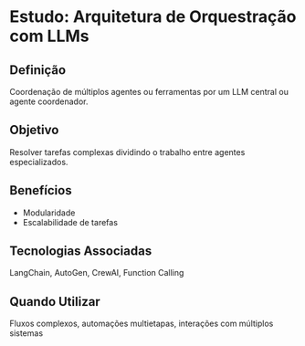 # Estudo: Arquitetura de Orquestração com LLMs

## Definição
Coordenação de múltiplos agentes ou ferramentas por um LLM central ou agente coordenador.

## Objetivo
Resolver tarefas complexas dividindo o trabalho entre agentes especializados.

## Benefícios
- Modularidade
- Escalabilidade de tarefas

## Tecnologias Associadas
LangChain, AutoGen, CrewAI, Function Calling

## Quando Utilizar
Fluxos complexos, automações multietapas, interações com múltiplos sistemas

